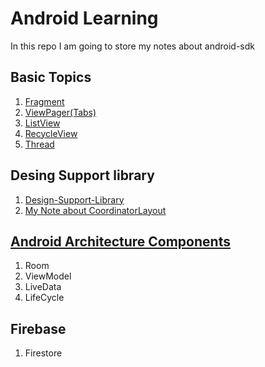 # Android Learning

In this repo I am going to store my notes about android-sdk

## Basic Topics

1. [Fragment](fragment/)
1. [ViewPager(Tabs)](fragment/#basic-viewpager)
1. [ListView](listview/)
1. [RecycleView](recycleview/)
1. [Thread](thread/)


## Desing Support library
1. [Design-Support-Library](https://guides.codepath.com/android/Design-Support-Library)
1. [My Note about CoordinatorLayout](toolbar-navigation/toolbar_scroll.md)


## [Android Architecture Components](https://developer.android.com/topic/libraries/architecture/index.html)

1. Room
1. ViewModel
1. LiveData
1. LifeCycle

## Firebase

1. Firestore
